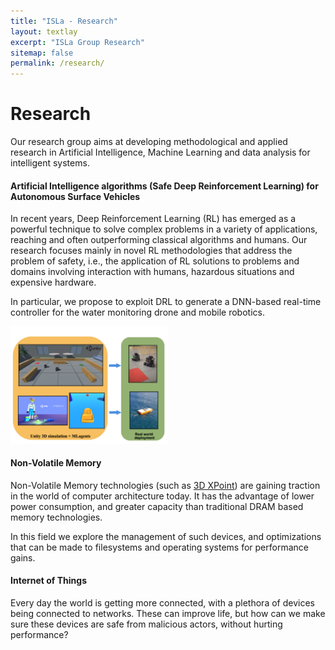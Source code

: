 ```yaml
---
title: "ISLa - Research"
layout: textlay
excerpt: "ISLa Group Research"
sitemap: false
permalink: /research/
---
```


# Research

Our research group aims at developing methodological and applied research in Artificial Intelligence, Machine Learning and data analysis for intelligent systems.

#### Artificial Intelligence algorithms (Safe Deep Reinforcement Learning) for Autonomous Surface Vehicles
In recent years, Deep Reinforcement Learning (RL) has emerged as a powerful technique to solve complex problems in a variety of applications, reaching and often outperforming classical algorithms and humans. Our research focuses mainly in novel RL methodologies that address the problem of safety, i.e., the application of RL solutions to problems and domains involving interaction with humans, hazardous situations and expensive hardware.

In particular, we propose to exploit DRL to generate a DNN-based real-time controller for the water monitoring drone and mobile robotics.

<img src="../images/research/research1.png" alt= “” width="50%" height="50%">

#### Non-Volatile Memory
Non-Volatile Memory technologies (such as [3D XPoint](https://en.wikipedia.org/wiki/3D_XPoint)) are gaining traction in the world of computer architecture today. It has the advantage of lower power consumption, and greater capacity than traditional DRAM based memory technologies.

In this field we explore the management of such devices, and optimizations that can be made to filesystems and operating systems for performance gains.

#### Internet of Things

Every day the world is getting more connected, with a plethora of devices being connected to networks. These can improve life, but how can we make sure these devices are safe from malicious actors, without hurting performance? 